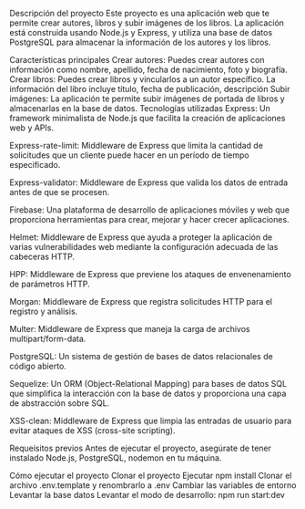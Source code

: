 Descripción del proyecto
Este proyecto es una aplicación web que te permite crear autores, libros y subir imágenes de los libros. La aplicación está construida usando Node.js y Express, y utiliza una base de datos PostgreSQL para almacenar la información de los autores y los libros.

Características principales
Crear autores: Puedes crear autores con información como nombre, apellido, fecha de nacimiento, foto y biografía.
Crear libros: Puedes crear libros y vincularlos a un autor específico. La información del libro incluye título, fecha de publicación, descripción
Subir imágenes: La aplicación te permite subir imágenes de portada de libros y almacenarlas en la base de datos.
Tecnologías utilizadas
Express: Un framework minimalista de Node.js que facilita la creación de aplicaciones web y APIs.

Express-rate-limit: Middleware de Express que limita la cantidad de solicitudes que un cliente puede hacer en un período de tiempo especificado.

Express-validator: Middleware de Express que valida los datos de entrada antes de que se procesen.

Firebase: Una plataforma de desarrollo de aplicaciones móviles y web que proporciona herramientas para crear, mejorar y hacer crecer aplicaciones.

Helmet: Middleware de Express que ayuda a proteger la aplicación de varias vulnerabilidades web mediante la configuración adecuada de las cabeceras HTTP.

HPP: Middleware de Express que previene los ataques de envenenamiento de parámetros HTTP.

Morgan: Middleware de Express que registra solicitudes HTTP para el registro y análisis.

Multer: Middleware de Express que maneja la carga de archivos multipart/form-data.

PostgreSQL: Un sistema de gestión de bases de datos relacionales de código abierto.

Sequelize: Un ORM (Object-Relational Mapping) para bases de datos SQL que simplifica la interacción con la base de datos y proporciona una capa de abstracción sobre SQL.

XSS-clean: Middleware de Express que limpia las entradas de usuario para evitar ataques de XSS (cross-site scripting).

Requeisitos previos
Antes de ejecutar el proyecto, asegúrate de tener instalado Node.js, PostgreSQL, nodemon en tu máquina.

Cómo ejecutar el proyecto
Clonar el proyecto
Ejecutar npm install
Clonar el archivo .env.template y renombrarlo a .env
Cambiar las variables de entorno
Levantar la base datos
Levantar el modo de desarrollo: npm run start:dev